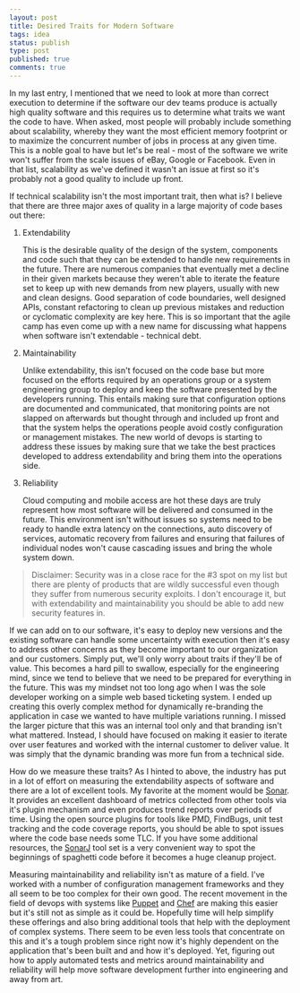 ```yaml
---
layout: post
title: Desired Traits for Modern Software
tags: idea
status: publish
type: post
published: true
comments: true
---
```

In my last entry, I mentioned that we need to look at more than correct execution 
to determine if the software our dev teams produce is actually high quality 
software and this requires us to determine what traits we want the code to have. 
When asked, most people will probably include something about scalability, whereby 
they want the most efficient memory footprint or to maximize the concurrent number 
of jobs in process at any given time. This is a noble goal to have but let\'s be 
real - most of the software we write won\'t suffer from the scale issues of eBay, 
Google or Facebook. Even in that list, scalability as we\'ve defined it wasn\'t an 
issue at first so it\'s probably not a good quality to include up front.

If technical scalability isn\'t the most important trait, then what is? I believe 
that there are three major axes of quality in a large majority of code bases out 
there:

1. Extendability

	This is the desirable quality of the design of the system, components and code 
	such that they can be extended to handle new requirements in the future. There 
	are numerous companies that eventually met a decline in their given markets because 
	they weren\'t able to iterate the feature set to keep up with new demands from new 
	players, usually with new and clean designs. Good separation of code boundaries, 
	well designed APIs, constant refactoring to clean up previous mistakes and reduction 
	or cyclomatic complexity are key here. This is so important that the agile camp 
	has even come up with a new name for discussing what happens when software isn\'t 
	extendable - technical debt.

2. Maintainability

	Unlike extendability, this isn\'t focused on the code base but more focused on the 
	efforts required by an operations group or a system engineering group to deploy and 
	keep the software presented by the developers running. This entails making sure that 
	configuration options are documented and communicated, that monitoring points are not 
	slapped on afterwards but thought through and included up front and that the system 
	helps the operations people avoid costly configuration or management mistakes. The new 
	world of devops is starting to address these issues by making sure that we take the 
	best practices developed to address extendability and bring them into the operations 
	side.

3. Reliability

	Cloud computing and mobile access are hot these days are truly represent how most 
	software will be delivered and consumed in the future. This environment isn\'t without 
	issues so systems need to be ready to handle extra latency on the connections, auto 
	discovery of services, automatic recovery from failures and ensuring that failures of 
	individual nodes won\'t cause cascading issues and bring the whole system down.


> Disclaimer: Security was in a close race for the #3 spot on my list but there are 
> plenty of products that are wildly successful even though they suffer from numerous 
> security exploits. I don\'t encourage it, but with extendability and maintainability 
> you should be able to add new security features in.

If we can add on to our software, it\'s easy to deploy new versions and the 
existing software can handle some uncertainty with execution then it\'s easy to 
address other concerns as they become important to our organization and our 
customers. Simply put, we\'ll only worry about traits if they\'ll be of value. This 
becomes a hard pill to swallow, especially for the engineering mind, since we tend 
to believe that we need to be prepared for everything in the future. This was my 
mindset not too long ago when I was the sole developer working on a simple web 
based ticketing system. I ended up creating this overly complex method for dynamically 
re-branding the application in case we wanted to have multiple variations running. 
I missed the larger picture that this was an internal tool only and that branding 
isn\'t what mattered. Instead, I should have focused on making it easier to iterate 
over user features and worked with the internal customer to deliver value. It was 
simply that the dynamic branding was more fun from a technical side.

How do we measure these traits? As I hinted to above, the industry has put in a lot of 
effort on measuring the extendability aspects of software and there are a lot of excellent tools. My favorite at the moment would be [Sonar][sonar]. It provides an excellent 
dashboard of metrics collected from other tools via it\'s plugin mechanism and even produces 
trend reports over periods of time. Using the open source plugins for tools like PMD, 
FindBugs, unit test tracking and the code coverage reports, you should be able to spot 
issues where the code base needs some TLC. If you have some additional resources, the [SonarJ][sonarj] tool set is a very convenient way to spot the beginnings of spaghetti 
code before it becomes a huge cleanup project.

Measuring maintainability and reliability isn\'t as mature of a field. I\'ve worked with 
a number of configuration management frameworks and they all seem to be too complex for 
their own good. The recent movement in the field of devops with systems like [Puppet][puppet]
and [Chef][chef] are making this easier but it\'s still not as simple as it could be. Hopefully 
time will help simplify these offerings and also bring additional tools that help with the 
deployment of complex systems. There seem to be even less tools that concentrate on this and 
it\'s a tough problem since right now it\'s highly dependent on the application that\'s been 
built and and how it\'s deployed. Yet, figuring out how to apply automated tests and metrics
 around maintainability and reliability will help move software development further into 
 engineering and away from art.

[sonar]: http://www.sonarsource.org/
[sonarj]: http://www.hello2morrow.com/products/sonarj
[puppet]: http://www.puppetlabs.com
[chef]: http://wiki.opscode.com/display/chef/Home
